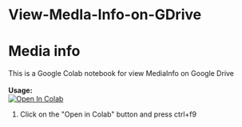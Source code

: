 # View-MedIa-Info-on-GDrive
# Media info
This is a Google Colab notebook for view MediaInfo on Google Drive
<br><br><b>Usage:</b>
<br>
<a href="https://colab.research.google.com/github/arlesstwo/View-MedIa-Info-on-GDrive/blob/master/View-MedIa-Info-on-GDrive.ipynb" target="_parent\"><img src="https://colab.research.google.com/assets/colab-badge.svg" alt="Open In Colab"/></a>
1. Click on the "Open in Colab" button and press ctrl+f9
